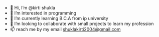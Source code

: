 - 👋 Hi, I’m @kirti shukla
- 👀 I’m interested in programming
- 🌱 I’m currently learning B.C.A from ip university
- 💞️ I’m looking to collaborate with small projects to learn my profession 
- 📫 reach me by my email shuklakirti2004@gmail.com

